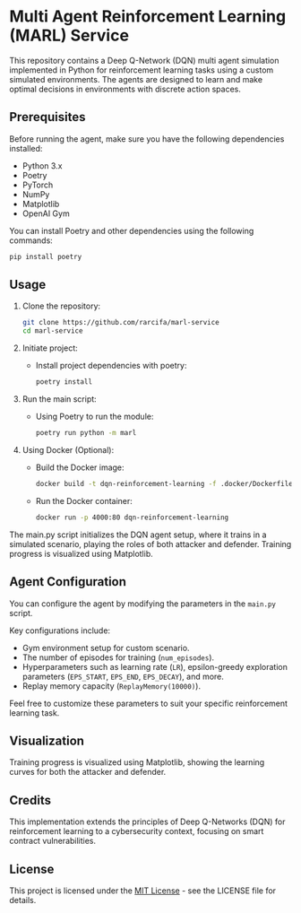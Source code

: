 # Multi Agent Reinforcement Learning (MARL) Service

This repository contains a Deep Q-Network (DQN) multi agent simulation implemented in Python for reinforcement learning tasks using a custom simulated environments. The agents are designed to learn and make optimal decisions in environments with discrete action spaces.

## Prerequisites

Before running the agent, make sure you have the following dependencies installed:

- Python 3.x
- Poetry
- PyTorch
- NumPy
- Matplotlib
- OpenAI Gym

You can install Poetry and other dependencies using the following commands:

```bash
pip install poetry
```

## Usage

1. Clone the repository:

   ```bash
   git clone https://github.com/rarcifa/marl-service
   cd marl-service
   ```

2. Initiate project:

   - Install project dependencies with poetry:

     ```bash
     poetry install
     ```

3. Run the main script:

   - Using Poetry to run the module:

     ```bash
     poetry run python -m marl
     ```

4. Using Docker (Optional):

   - Build the Docker image:

     ```bash
     docker build -t dqn-reinforcement-learning -f .docker/Dockerfile .
     ```

   - Run the Docker container:

     ```bash
     docker run -p 4000:80 dqn-reinforcement-learning
     ```

The main.py script initializes the DQN agent setup, where it trains in a simulated scenario, playing the roles of both attacker and defender. Training progress is visualized using Matplotlib.

## Agent Configuration

You can configure the agent by modifying the parameters in the `main.py` script.

Key configurations include:

- Gym environment setup for custom scenario.
- The number of episodes for training (`num_episodes`).
- Hyperparameters such as learning rate (`LR`), epsilon-greedy exploration parameters (`EPS_START`, `EPS_END`, `EPS_DECAY`), and more.
- Replay memory capacity (`ReplayMemory(10000)`).

Feel free to customize these parameters to suit your specific reinforcement learning task.

## Visualization

Training progress is visualized using Matplotlib, showing the learning curves for both the attacker and defender.

## Credits

This implementation extends the principles of Deep Q-Networks (DQN) for reinforcement learning to a cybersecurity context, focusing on smart contract vulnerabilities.

## License

This project is licensed under the [MIT License](https://opensource.org/license/mit/) - see the LICENSE file for details.
